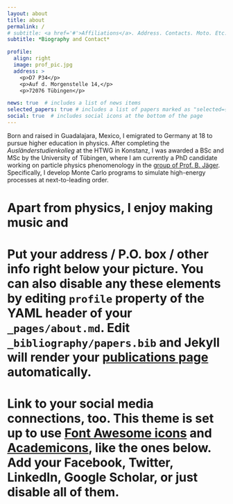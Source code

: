 ```yaml
---
layout: about
title: about
permalink: /
# subtitle: <a href='#'>Affiliations</a>. Address. Contacts. Moto. Etc.
subtitle: *Biography and Contact*

profile:
  align: right
  image: prof_pic.jpg
  address: >
    <p>D7 P34</p>
    <p>Auf d. Morgenstelle 14,</p>
    <p>72076 Tübingen</p>

news: true  # includes a list of news items
selected_papers: true # includes a list of papers marked as "selected={true}"
social: true  # includes social icons at the bottom of the page
---
```


Born and raised in Guadalajara, Mexico, I emigrated to Germany at 18 to pursue higher education in physics. After completing the *Ausländerstudienkolleg* at the HTWG in Konstanz, I was awarded a BSc and MSc by the University of Tübingen, where I am currently a PhD candidate working on particle physics phenomenology in the [group of Prof. B. Jäger](https://uni-tuebingen.de/fakultaeten/mathematisch-naturwissenschaftliche-fakultaet/fachbereiche/physik/institute/institut-fuer-theoretische-physik/arbeitsgruppen/ag-jaeger/). Specifically, I develop Monte Carlo programs to simulate high-energy processes at next-to-leading order.

# Apart from physics, I enjoy making music and 

# Put your address / P.O. box / other info right below your picture. You can also disable any these elements by editing `profile` property of the YAML header of your `_pages/about.md`. Edit `_bibliography/papers.bib` and Jekyll will render your [publications page](/santiago-lpch/publications/) automatically.

# Link to your social media connections, too. This theme is set up to use [Font Awesome icons](http://fortawesome.github.io/Font-Awesome/) and [Academicons](https://jpswalsh.github.io/academicons/), like the ones below. Add your Facebook, Twitter, LinkedIn, Google Scholar, or just disable all of them.
